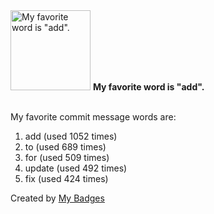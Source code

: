 <img src="https://github.com/my-badges/my-badges/blob/master/src/all-badges/favorite-word/favorite-word.png?raw=true" alt="My favorite word is &quot;add&quot;." title="My favorite word is &quot;add&quot;." width="128">
<strong>My favorite word is &quot;add&quot;.</strong>
<br><br>

My favorite commit message words are:

1. add (used 1052 times)
2. to (used 689 times)
3. for (used 509 times)
4. update (used 492 times)
5. fix (used 424 times)


Created by <a href="https://github.com/my-badges/my-badges">My Badges</a>